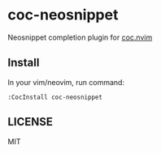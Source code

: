 # coc-neosnippet

Neosnippet completion plugin for [coc.nvim](https://github.com/neoclide/coc.nvim)

## Install

In your vim/neovim, run command:

```
:CocInstall coc-neosnippet
```

## LICENSE

MIT
